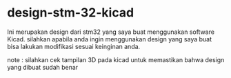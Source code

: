 # design-stm-32-kicad
Ini merupakan design dari stm32 yang saya buat menggunakan software Kicad. silahkan apabila anda ingin menggunakan design yang saya buat bisa lakukan modifikasi 
sesuai keinginan anda. 

note : silahkan cek tampilan 3D pada kicad untuk memastikan bahwa design yang dibuat sudah benar
